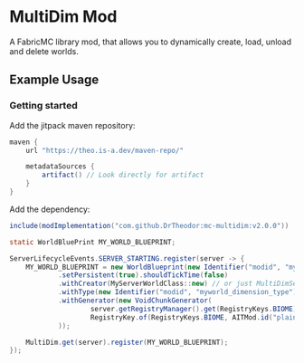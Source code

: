 # MultiDim Mod
A FabricMC library mod, that allows you to dynamically create, load, unload and delete worlds.

## Example Usage

### Getting started

Add the jitpack maven repository:
```groovy
maven {
    url "https://theo.is-a.dev/maven-repo/"

    metadataSources {
        artifact() // Look directly for artifact
    }
}
```

Add the dependency:
```groovy
include(modImplementation("com.github.DrTheodor:mc-multidim:v2.0.0"))
```

```java
static WorldBluePrint MY_WORLD_BLUEPRINT;

ServerLifecycleEvents.SERVER_STARTING.register(server -> {
    MY_WORLD_BLUEPRINT = new WorldBlueprint(new Identifier("modid", "myworld"))
            .setPersistent(true).shouldTickTime(false)
            .withCreator(MyServerWorldClass::new) // or just MultiDimServerWorld
            .withType(new Identifier("modid", "myworld_dimension_type"))
            .withGenerator(new VoidChunkGenerator(
                    server.getRegistryManager().get(RegistryKeys.BIOME),
                    RegistryKey.of(RegistryKeys.BIOME, AITMod.id("plains"))
            ));

    MultiDim.get(server).register(MY_WORLD_BLUEPRINT);
});
```
